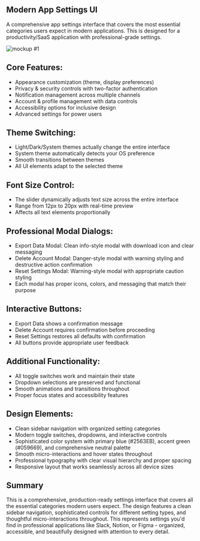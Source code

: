 ## Modern App Settings UI

A comprehensive app settings interface that covers the most essential categories users expect in modern applications. This is designed for a productivity/SaaS application with professional-grade settings.

![mockup #1](https://github.com/user-attachments/assets/c741abde-92a4-4964-9445-f8f7125bf40b)

## Core Features:

- Appearance customization (theme, display preferences)
- Privacy & security controls with two-factor authentication
- Notification management across multiple channels
- Account & profile management with data controls
- Accessibility options for inclusive design
- Advanced settings for power users

## Theme Switching:

- Light/Dark/System themes actually change the entire interface
- System theme automatically detects your OS preference
- Smooth transitions between themes
- All UI elements adapt to the selected theme

## Font Size Control:

- The slider dynamically adjusts text size across the entire interface
- Range from 12px to 20px with real-time preview
- Affects all text elements proportionally

## Professional Modal Dialogs:

- Export Data Modal: Clean info-style modal with download icon and clear messaging
- Delete Account Modal: Danger-style modal with warning styling and destructive action confirmation
- Reset Settings Modal: Warning-style modal with appropriate caution styling
- Each modal has proper icons, colors, and messaging that match their purpose

## Interactive Buttons:

- Export Data shows a confirmation message
- Delete Account requires confirmation before proceeding
- Reset Settings restores all defaults with confirmation
- All buttons provide appropriate user feedback

## Additional Functionality:

- All toggle switches work and maintain their state
- Dropdown selections are preserved and functional
- Smooth animations and transitions throughout
- Proper focus states and accessibility features


## Design Elements:

- Clean sidebar navigation with organized setting categories
- Modern toggle switches, dropdowns, and interactive controls
- Sophisticated color system with primary blue (#2563EB), accent green (#059669), and comprehensive neutral palette
- Smooth micro-interactions and hover states throughout
- Professional typography with clear visual hierarchy and proper spacing
- Responsive layout that works seamlessly across all device sizes


## Summary

This is a comprehensive, production-ready settings interface that covers all the essential categories modern users expect. 
The design features a clean sidebar navigation, sophisticated controls for different setting types, and thoughtful micro-interactions throughout.
This represents settings you'd find in professional applications like Slack, Notion, or Figma - organized, accessible, and beautifully designed with attention to every detail.

